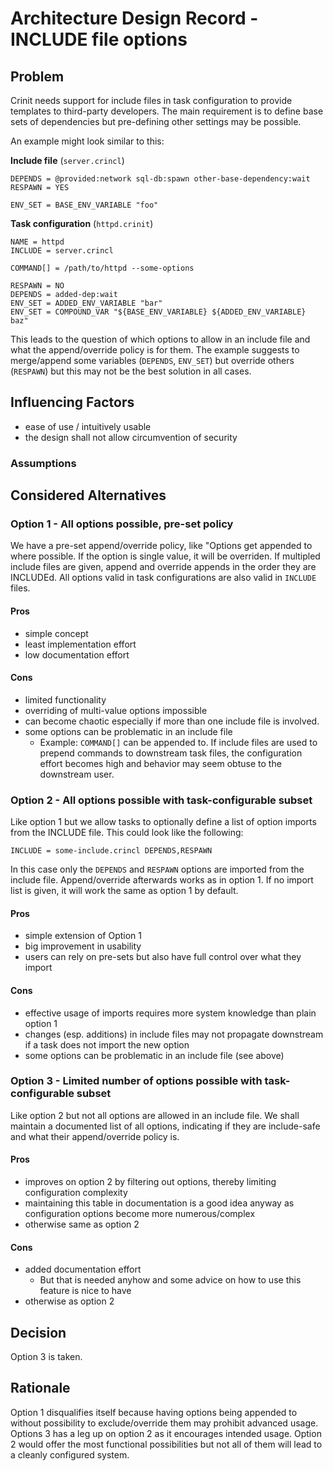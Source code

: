 # Architecture Design Record - INCLUDE file options

## Problem

Crinit needs support for include files in task configuration to provide templates to third-party developers. The main
requirement is to define base sets of dependencies but pre-defining other settings may be possible.

An example might look similar to this:

**Include file** (`server.crincl`)
```
DEPENDS = @provided:network sql-db:spawn other-base-dependency:wait
RESPAWN = YES

ENV_SET = BASE_ENV_VARIABLE "foo"
```

**Task configuration** (`httpd.crinit`)
```
NAME = httpd
INCLUDE = server.crincl

COMMAND[] = /path/to/httpd --some-options

RESPAWN = NO
DEPENDS = added-dep:wait
ENV_SET = ADDED_ENV_VARIABLE "bar"
ENV_SET = COMPOUND_VAR "${BASE_ENV_VARIABLE} ${ADDED_ENV_VARIABLE} baz"
```

This leads to the question of which options to allow in an include file and what the append/override policy is for them.
The example suggests to merge/append some variables (`DEPENDS`, `ENV_SET`) but override others (`RESPAWN`) but this may
not be the best solution in all cases.

## Influencing Factors

* ease of use / intuitively usable
* the design shall not allow circumvention of security 

### Assumptions

## Considered Alternatives

### Option 1 - All options possible, pre-set policy

We have a pre-set append/override policy, like "Options get appended to where possible. If the option is single value,
it will be overriden. If multipled include files are given, append and override appends in the order they are INCLUDEd.
All options valid in task configurations are also valid in `INCLUDE` files.

#### Pros
* simple concept
* least implementation effort
* low documentation effort

#### Cons
* limited functionality
* overriding of multi-value options impossible
* can become chaotic especially if more than one include file is involved.
* some options can be problematic in an include file
    - Example: `COMMAND[]` can be appended to. If include files are used to prepend commands to downstream task files,
               the configuration effort becomes high and behavior may seem obtuse to the downstream user.

### Option 2 - All options possible with task-configurable subset

Like option 1 but we allow tasks to optionally define a list of option imports from the INCLUDE file. This could look
like the following:
```
INCLUDE = some-include.crincl DEPENDS,RESPAWN
```

In this case only  the `DEPENDS` and `RESPAWN` options are imported from the include file. Append/override afterwards
works as in option 1. If no import list is given, it will work the same as option 1 by default.

#### Pros
* simple extension of Option 1
* big improvement in usability
* users can rely on pre-sets but also have full control over what they import

#### Cons
* effective usage of imports requires more system knowledge than plain option 1
* changes (esp. additions) in include files may not propagate downstream if a task does not import the new option
* some options can be problematic in an include file (see above)

### Option 3 - Limited number of options possible with task-configurable subset

Like option 2 but not all options are allowed in an include file. We shall maintain a documented list of all options,
indicating if they are include-safe and what their append/override policy is.

#### Pros
* improves on option 2 by filtering out options, thereby limiting configuration complexity
* maintaining this table in documentation is a good idea anyway as configuration options become more numerous/complex
* otherwise same as option 2

#### Cons
* added documentation effort
  * But that is needed anyhow and some advice on how to use this feature is nice to have
* otherwise as option 2

## Decision

Option 3 is taken.

## Rationale

Option 1 disqualifies itself because having options being appended to without possibility to exclude/override them may
prohibit advanced usage. Options 3 has a leg up on option 2 as it encourages intended usage. Option 2 would offer the
most functional possibilities but not all of them will lead to a cleanly configured system.
